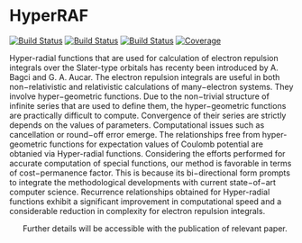 # HyperRAF

[![Build Status](https://github.com/abagciphys/HyperRF.jl/actions/workflows/CI.yml/badge.svg?branch=main)](https://github.com/abagciphys/HyperRAF.jl/actions/workflows/CI.yml?query=branch%3Amain)
[![Build Status](https://travis-ci.com/abagciphys/HyperRF.jl.svg?branch=main)](https://travis-ci.com/abagciphys/HyperRAF.jl)
[![Build Status](https://ci.appveyor.com/api/projects/status/github/abagciphys/HyperRF.jl?svg=true)](https://ci.appveyor.com/project/abagciphys/HyperRAF-jl)
[![Coverage](https://codecov.io/gh/abagciphys/HyperRF.jl/branch/main/graph/badge.svg)](https://codecov.io/gh/abagciphys/HyperRAF.jl)

Hyper-radial functions that are used for calculation of electron repulsion integrals over the Slater-type orbitals has recenty been introduced by A. Bagci and G. A. Aucar. The electron repulsion integrals are useful in both non−relativistic and relativistic calculations of many−electron systems. They involve hyper−geometric functions. Due to the non−trivial structure of infinite series that are used to define them, the hyper−geometric functions are practically difficult to compute. Convergence of their series are strictly depends on the values of parameters. Computational issues such as cancellation or round−off error emerge. The relationships free from hyper-geometric functions for expectation values of Coulomb potential are obtanied via Hyper-radial functions. Considering the efforts performed for accurate computation of special functions, our method is favorable in terms of cost−permanence factor. This is because its bi−directional form prompts to integrate the methodological developments with current state−of−art computer science. Recurrence relationships obtained for Hyper-radial functions exhibit a significant improvement in computational speed and a considerable reduction in complexity for electron repulsion integrals.
<ul>
Further details will be accessible with the publication of relevant paper.

